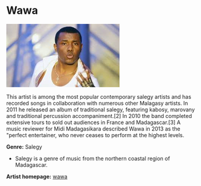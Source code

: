 # Wawa

![wawa](wawa.JPG)

   This artist  is among the most popular contemporary salegy artists and has recorded songs in collaboration with numerous other Malagasy artists. In 2011 he released an album of traditional salegy, featuring kabosy, marovany and traditional percussion accompaniment.[2] In 2010 the band completed extensive tours to sold out audiences in France and Madagascar.[3] A music reviewer for Midi Madagasikara described Wawa in 2013 as the "perfect entertainer, who never ceases to perform at the highest levels.

**Genre:** Salegy
- Salegy is  a genre of music from the northern coastal region of Madagascar.

**Artist homepage:** [wawa](https://en.wikipedia.org/wiki/Wawa_Malagasy_musician)
